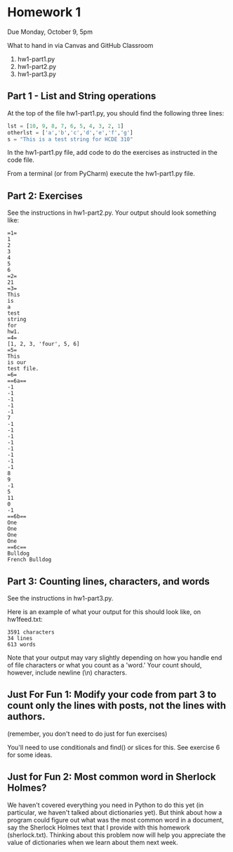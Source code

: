 # Homework 1
Due 	Monday, October 9, 5pm

What to hand in via Canvas and GitHub Classroom
1. hw1-part1.py
2. hw1-part2.py
3. hw1-part3.py

## Part 1 - List and String operations
At the top of the file hw1-part1.py, you should find the following three lines:

```python
lst = [10, 9, 8, 7, 6, 5, 4, 3, 2, 1]
otherlst = ['a','b','c','d','e','f','g']
s = "This is a test string for HCDE 310"
```

In the hw1-part1.py file, add code to do the exercises as instructed in the code file.

From a terminal (or from PyCharm) execute the hw1-part1.py file.

## Part 2: Exercises
See the instructions in hw1-part2.py. Your output should look something like:

```
=1=
1
2
3
4
5
6
=2=
21
=3=
This
is
a
test
string
for
hw1.
=4=
[1, 2, 3, 'four', 5, 6]
=5=
This
is our
test file.
=6=
==6a==
-1
-1
-1
-1
-1
7
-1
-1
-1
-1
-1
-1
-1
-1
8
9
-1
5
11
0
-1
==6b==
One
One
One
One
==6c==
Bulldog
French Bulldog
```


## Part 3: Counting lines, characters, and words
See the instructions in hw1-part3.py.

Here is an example of what your output for this should look like, on hw1feed.txt:
```
3591 characters 
34 lines
613 words
```

Note that your output may vary slightly depending on how you handle end of file characters or what you count as a 'word.' Your count should, however, include newline (\n) characters.

## Just For Fun 1: Modify your code from part 3 to count only the lines with posts, not the lines with authors.
(remember, you don't need to do just for fun exercises)

You'll need to use conditionals and find() or slices for this.  See exercise 6 for some ideas.

## Just for Fun 2: Most common word in Sherlock Holmes?
We haven't covered everything you need in Python to do this yet (in particular, we haven't talked about dictionaries yet). But think about how a program could figure out what was the most common word in a document, say the Sherlock Holmes text that I provide with this homework (sherlock.txt). Thinking about this problem now will help you appreciate the value of dictionaries when we learn about them next week.



